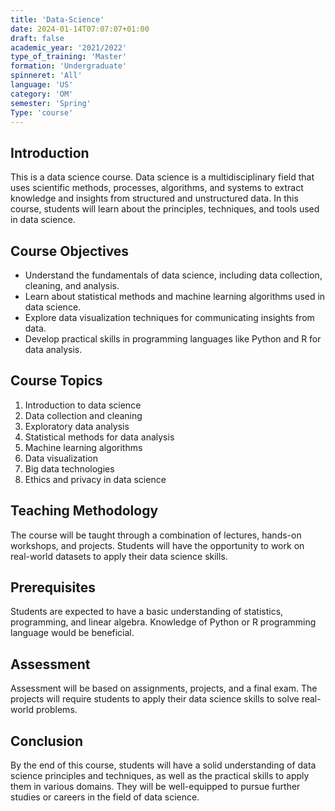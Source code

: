 ```yaml
---
title: 'Data-Science'
date: 2024-01-14T07:07:07+01:00
draft: false
academic_year: '2021/2022'
type_of_training: 'Master'
formation: 'Undergraduate'
spinneret: 'All'
language: 'US'
category: 'OM'
semester: 'Spring'
Type: 'course'
---
```


## Introduction

This is a data science course. Data science is a multidisciplinary field that uses scientific methods, processes, algorithms, and systems to extract knowledge and insights from structured and unstructured data. In this course, students will learn about the principles, techniques, and tools used in data science.

## Course Objectives

- Understand the fundamentals of data science, including data collection, cleaning, and analysis.
- Learn about statistical methods and machine learning algorithms used in data science.
- Explore data visualization techniques for communicating insights from data.
- Develop practical skills in programming languages like Python and R for data analysis.

## Course Topics

1. Introduction to data science
2. Data collection and cleaning
3. Exploratory data analysis
4. Statistical methods for data analysis
5. Machine learning algorithms
6. Data visualization
7. Big data technologies
8. Ethics and privacy in data science

## Teaching Methodology

The course will be taught through a combination of lectures, hands-on workshops, and projects. Students will have the opportunity to work on real-world datasets to apply their data science skills.

## Prerequisites

Students are expected to have a basic understanding of statistics, programming, and linear algebra. Knowledge of Python or R programming language would be beneficial.

## Assessment

Assessment will be based on assignments, projects, and a final exam. The projects will require students to apply their data science skills to solve real-world problems.

## Conclusion

By the end of this course, students will have a solid understanding of data science principles and techniques, as well as the practical skills to apply them in various domains. They will be well-equipped to pursue further studies or careers in the field of data science.
